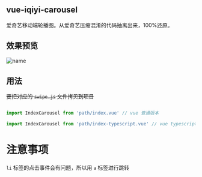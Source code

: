 ## vue-iqiyi-carousel

爱奇艺移动端轮播图。从爱奇艺压缩混淆的代码抽离出来，100%还原。

## 效果预览

![name](https://github.com/zhy6421867/vue-iqiyi-carousel/blob/master/carousel.gif)

## 用法

~~要把对应的 `swipe.js` 文件拷贝到项目~~

```javascript

import IndexCarousel from 'path/index.vue' // vue 普通版本

import IndexCarousel from 'path/index-typescript.vue' // vue typescript 版本

```
# 注意事项

`li` 标签的点击事件会有问题，所以用 `a` 标签进行跳转
